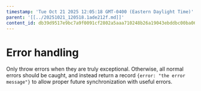 ```yaml
---
timestamp: 'Tue Oct 21 2025 12:05:18 GMT-0400 (Eastern Daylight Time)'
parent: '[[../20251021_120518.1ade212f.md]]'
content_id: db39d9517e9bc7a9f0091cf2802a5aaa710248b26a19043ebddbc00ba067bc70
---
```


# Error handling

Only throw errors when they are truly exceptional. Otherwise, all normal errors should be caught, and instead return a record `{error: "the error message"}` to allow proper future synchronization with useful errors.
